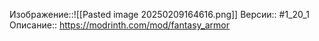 Изображение::![[Pasted image 20250209164616.png]]
Версии:: #1_20_1
Описание:: https://modrinth.com/mod/fantasy_armor